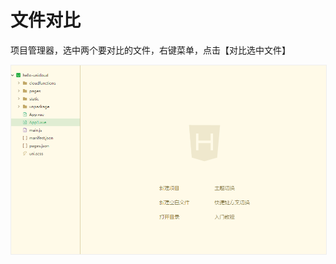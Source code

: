 # 文件对比

项目管理器，选中两个要对比的文件，右键菜单，点击【对比选中文件】

<img src="/static/snapshots/tutorial/file/file_diff.gif" style="zoom: 90%; border:1px solid #eee;"/>